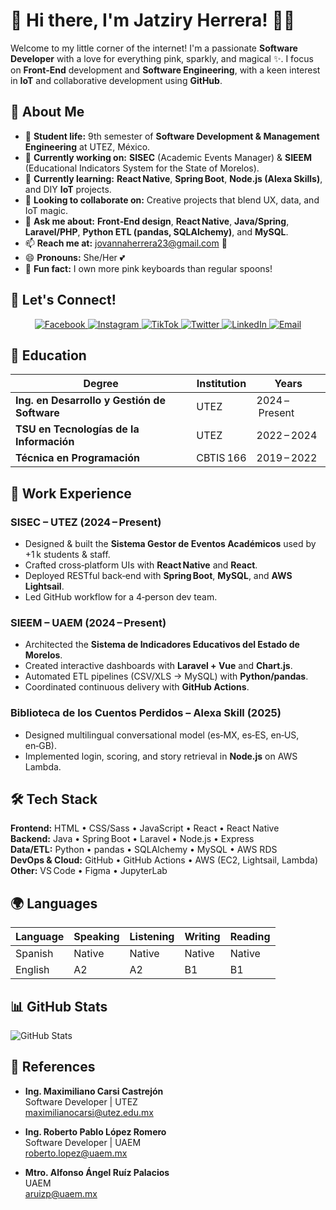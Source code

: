 # 💖 Hi there, I'm Jatziry Herrera! 🌸✨

Welcome to my little corner of the internet! I'm a passionate **Software Developer** with a love for everything pink, sparkly, and magical ✨. I focus on **Front‑End** development and **Software Engineering**, with a keen interest in **IoT** and collaborative development using **GitHub**.

## 🦋 About Me

- 🌸 **Student life:** 9th semester of **Software Development & Management Engineering** at UTEZ, México.
- 🌺 **Currently working on:** **SISEC** (Academic Events Manager) & **SIEEM** (Educational Indicators System for the State of Morelos).
- 🌱 **Currently learning:** **React Native**, **Spring Boot**, **Node.js (Alexa Skills)**, and DIY **IoT** projects.
- 👯 **Looking to collaborate on:** Creative projects that blend UX, data, and IoT magic.
- 💬 **Ask me about:** **Front‑End design**, **React Native**, **Java/Spring**, **Laravel/PHP**, **Python ETL (pandas, SQLAlchemy)**, and **MySQL**.
- 📫 **Reach me at:** [jovannaherrera23@gmail.com](mailto:jovannaherrera23@gmail.com) 💌
- 😄 **Pronouns:** She/Her 💕
- 🦄 **Fun fact:** I own more pink keyboards than regular spoons!

## 🌷 Let's Connect!

<p align="center">
  <a href="https://www.facebook.com/jatziry.herrerahernandez/" target="blank">
    <img src="https://img.shields.io/badge/Facebook-FF69B4?style=for-the-badge&logo=facebook&logoColor=white" alt="Facebook" />
  </a>
  <a href="https://www.instagram.com/jatziry_j03/" target="blank">
    <img src="https://img.shields.io/badge/Instagram-FF69B4?style=for-the-badge&logo=instagram&logoColor=white" alt="Instagram" />
  </a>
  <a href="https://www.tiktok.com/@jatziry_j03" target="blank">
    <img src="https://img.shields.io/badge/TikTok-FF69B4?style=for-the-badge&logo=tiktok&logoColor=white" alt="TikTok" />
  </a>
  <a href="https://twitter.com/jatziry_j03" target="blank">
    <img src="https://img.shields.io/badge/Twitter-FF69B4?style=for-the-badge&logo=twitter&logoColor=white" alt="Twitter" />
  </a>
  <a href="https://www.linkedin.com/in/jatziryjhh/" target="blank">
    <img src="https://img.shields.io/badge/LinkedIn-FF69B4?style=for-the-badge&logo=linkedin&logoColor=white" alt="LinkedIn" />
  </a>
  <a href="mailto:jovannaherrera23@gmail.com">
    <img src="https://img.shields.io/badge/Email-FF69B4?style=for-the-badge&logo=gmail&logoColor=white" alt="Email" />
  </a>
</p>

## 🌸 Education

| Degree | Institution | Years |
|--------|-------------|-------|
| **Ing. en Desarrollo y Gestión de Software** | UTEZ | 2024 – Present |
| **TSU en Tecnologías de la Información** | UTEZ | 2022 – 2024 |
| **Técnica en Programación** | CBTIS 166 | 2019 – 2022 |

## 💼 Work Experience

### **SISEC – UTEZ** (2024 – Present)
- Designed & built the **Sistema Gestor de Eventos Académicos** used by +1 k students & staff.
- Crafted cross‑platform UIs with **React Native** and **React**.
- Deployed RESTful back‑end with **Spring Boot**, **MySQL**, and **AWS Lightsail**.
- Led GitHub workflow for a 4‑person dev team.

### **SIEEM – UAEM** (2024 – Present)
- Architected the **Sistema de Indicadores Educativos del Estado de Morelos**.
- Created interactive dashboards with **Laravel + Vue** and **Chart.js**.
- Automated ETL pipelines (CSV/XLS → MySQL) with **Python/pandas**.
- Coordinated continuous delivery with **GitHub Actions**.

### **Biblioteca de los Cuentos Perdidos – Alexa Skill** (2025)
- Designed multilingual conversational model (es‑MX, es‑ES, en‑US, en‑GB).
- Implemented login, scoring, and story retrieval in **Node.js** on AWS Lambda.

## 🛠️ Tech Stack

**Frontend:** HTML • CSS/Sass • JavaScript • React • React Native  
**Backend:** Java • Spring Boot • Laravel • Node.js • Express  
**Data/ETL:** Python • pandas • SQLAlchemy • MySQL • AWS RDS  
**DevOps & Cloud:** GitHub • GitHub Actions • AWS (EC2, Lightsail, Lambda)  
**Other:** VS Code • Figma • JupyterLab

## 🌍 Languages

| Language | Speaking | Listening | Writing | Reading |
|----------|----------|-----------|---------|---------|
| Spanish  | Native   | Native    | Native  | Native  |
| English  | A2       | A2        | B1      | B1      |

## 📊 GitHub Stats

![GitHub Stats](https://github-readme-stats.vercel.app/api?username=jatziryjhh&show_icons=true&theme=radical)

## 🌸 References

- **Ing. Maximiliano Carsi Castrejón**  
  Software Developer | UTEZ  
  [maximilianocarsi@utez.edu.mx](mailto:maximilianocarsi@utez.edu.mx)

- **Ing. Roberto Pablo López Romero**  
  Software Developer | UAEM  
  [roberto.lopez@uaem.mx](mailto:roberto.lopez@uaem.mx)

- **Mtro. Alfonso Ángel Ruíz Palacios**  
  UAEM  
  [aruizp@uaem.mx](mailto:aruizp@uaem.mx)
